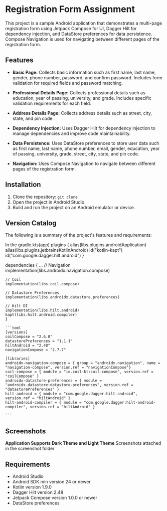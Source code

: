 # Registration Form Assignment

This project is a sample Android application that demonstrates a multi-page registration form using Jetpack Compose for UI, Dagger Hilt for dependency injection, and DataStore preferences for data persistence. Compose Navigation is used for navigating between different pages of the registration form.

## Features

- **Basic Page:** Collects basic information such as first name, last name, gender, phone number, password, and confirm password. 
Includes form validation for required fields and password matching.

- **Professional Details Page:** Collects professional details such as education, year of passing, university, and grade. 
Includes specific validation requirements for each field.

- **Address Details Page:** Collects address details such as street, city, state, and pin code.

- **Dependency Injection:** Uses Dagger Hilt for dependency injection to manage dependencies and improve code maintainability.

- **Data Persistence:** Uses DataStore preferences to store user data such as first name, last name, phone number, email, gender, education, year of passing, university, grade, street, city, state, and pin code.

- **Navigation:** Uses Compose Navigation to navigate between different pages of the registration form.

## Installation

1. Clone the repository: `git clone `
2. Open the project in Android Studio.
3. Build and run the project on an Android emulator or device.

## Version Catalog

The following is a summary of the project's features and requirements:

In the gradle.kts(app)
plugins {
    alias(libs.plugins.androidApplication)
    alias(libs.plugins.jetbrainsKotlinAndroid)
    id("kotlin-kapt")
    id("com.google.dagger.hilt.android")
}

dependencies {
...
 // Navigation
    implementation(libs.androidx.navigation.compose)

    // Coil
    implementation(libs.coil.compose)

    // Datastore Preferences
    implementation(libs.androidx.datastore.preferences)

    // Hilt DI
    implementation(libs.hilt.android)
    kapt(libs.hilt.android.compiler)
    }
    
    ```toml
    [versions]
    coilCompose = "2.6.0"
    datastorePreferences = "1.1.1"
    hiltAndroid = "2.48"
    navigationCompose = "2.7.7"
    
    [libraries]
    androidx-navigation-compose = { group = "androidx.navigation", name = "navigation-compose", version.ref = "navigationCompose"}
    coil-compose = { module = "io.coil-kt:coil-compose", version.ref = "coilCompose" }
    androidx-datastore-preferences = { module = "androidx.datastore:datastore-preferences", version.ref = "datastorePreferences" }
    hilt-android = { module = "com.google.dagger:hilt-android", version.ref = "hiltAndroid" }
    hilt-android-compiler = { module = "com.google.dagger:hilt-android-compiler", version.ref = "hiltAndroid" }

    ```

## Screenshots

**Application Supports Dark Theme and Light Theme**
Screenshots attached in the screenshot folder

## Requirements

- Android Studio
- Android SDK min version 24 or newer
- Kotlin version 1.9.0
- Dagger Hilt version 2.48
- Jetpack Compose version 1.0.0 or newer    
- DataStore preferences
